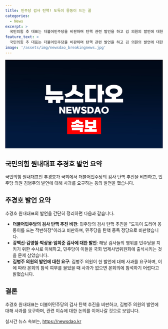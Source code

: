 ```yaml
---
title: 민주당 검사 탄핵! 도둑이 몽둥이 드는 꼴
categories:
  - News
excerpt: >
  국민의힘 추 대표는 더불어민주당을 비판하며 탄핵 관련 발언을 하고 김 의원의 발언에 대한 사과를 요구했다. 또한, 본회의 참석 여부와 특검법 상정 시 무제한 토론을 예고했다. 이에 대한 민주당의 대응이 관심을 끄는 가운데, 추 대표의 발언은 논란을 일으키고 정치권에 파장을 일으킬 전망이다.
feature_text: >
  국민의힘 추 대표는 더불어민주당을 비판하며 탄핵 관련 발언을 하고 김 의원의 발언에 대한 사과를 요구했다. 또한, 본회의 참석 여부와 특검법 상정 시 무제한 토론을 예고했다. 이에 대한 민주당의 대응이 관심을 끄는 가운데, 추 대표의 발언은 논란을 일으키고 정치권에 파장을 일으킬 전망이다.
image: '/assets/img/newsdao_breakingnews.jpg'
---
```


<p><img src="/assets/img/newsdao_breakingnews.jpg" alt="firstkoreanews 속보" /></p>

<h2 data-ke-size="size26">국민의힘 원내대표 추경호 발언 요약</h2>

<p>국민의힘 원내대표인 추경호가 국회에서 더불어민주당의 검사 탄핵 추진을 비판하고, 민주당 의원 김병주의 발언에 대해 사과를 요구하는 등의 발언을 했습니다.</p>

<h2 data-ke-size="size24">추경호 발언 요약</h2>

<p data-ke-size="size16">추경호 원내대표의 발언을 간단히 정리하면 다음과 같습니다.</p>

<ul>
    <li><b>더불어민주당의 검사 탄핵 추진 비판</b>: 민주당의 검사 탄핵 추진을 "도둑이 도리어 몽둥이를 드는 적반하장"이라고 비판하며, 민주당을 탄핵 중독 정당으로 비판했습니다.</li>
    <li><b>강백신·김영철·박상용·엄희준 검사에 대한 발언</b>: 해당 검사들의 행위를 민주당을 지키기 위한 수사로 이해하고, 민주당이 이들을 국회 법제사법위원회에 출석시키는 것을 문제 삼았습니다.</li>
    <li><b>김병주 의원의 발언에 대한 요구</b>: 김병주 의원이 한 발언에 대해 사과를 요구하며, 이에 따라 본회의 참석 여부를 물었을 때 사과가 없으면 본회의에 참석하기 어렵다고 밝혔습니다.</li>
</ul>

<h2 data-ke-size="size24">결론</h2>

<p data-ke-size="size16">추경호 원내대표는 더불어민주당의 검사 탄핵 추진을 비판하고, 김병주 의원의 발언에 대해 사과를 요구하며, 관련 이슈에 대한 논의를 이어나갈 것으로 보입니다.</p>
실시간 뉴스 속보는, <a href="https://newsdao.kr" rel="dofollow">https://newsdao.kr</a>


